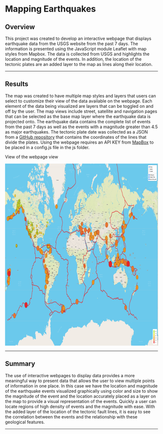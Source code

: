 # Mapping Earthquakes

## Overview

This project was created to develop an interactive webpage that displays earthquake data from the USGS website from the past 7 days.  The information is presented using the JavaScript module Leaflet with map styles from Mapbox.  The data is collected from USGS and highlights the location and magnitude of the events.  In addition, the location of the tectonic plates are an added layer to the map as lines along their location.

---

## Results

The map was created to have multiple map styles and layers that users can select to customize their view of the data available on the webpage.  Each element of the data being visualized are layers that can be toggled on and off by the user.  The map views include street, satellite and navigation pages that can be selected as the base map layer where the earthquake data is projected onto.  The earthquake data contains the complete list of events from the past 7 days as well as the events with a magnitude greater than 4.5 as major earthquakes.  The tectonic plate date was collected as a JSON from a [GitHub repository](https://github.com/fraxen/tectonicplates) that contains the coordinates of the lines that divide the plates. Using the webpage requires an API KEY from [MapBox](https://www.mapbox.com) to be placed in a config.js file in the js folder.

View of the webpage view

<img src="images/map_view.png" width="800" height="600">

---

## Summary

The use of interactive webpages to display data provides a more meaningful way to present data that allows the user to view multiple points of information in one place.  In this case we have the location and magnitude of the earthquake events visualized graphically using color and size to show the magnitude of the event and the location accurately placed as a layer on the map to provide a visual representation of the events.  Quickly a user can locate regions of high density of events and the magnitude with ease.  With the added layer of the location of the tectonic fault lines, it is easy to see the correlation between the events and the relationship with these geological features. 

---
